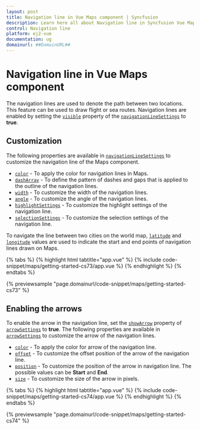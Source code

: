 ```yaml
---
layout: post
title: Navigation line in Vue Maps component | Syncfusion
description: Learn here all about Navigation line in Syncfusion Vue Maps component of Syncfusion Essential JS 2 and more.
control: Navigation line 
platform: ej2-vue
documentation: ug
domainurl: ##DomainURL##
---
```


# Navigation line in Vue Maps component

The navigation lines are used to denote the path between two locations. This feature can be used to draw flight or sea routes. Navigation lines are enabled by setting the [`visible`](https://ej2.syncfusion.com/vue/documentation/api/maps/navigationLineSettingsModel/#visible) property of the [`navigationLineSettings`](https://ej2.syncfusion.com/vue/documentation/api/maps/navigationLineSettingsModel) to **true**.

## Customization

The following properties are available in [`navigationLineSettings`](https://ej2.syncfusion.com/vue/documentation/api/maps/navigationLineSettingsModel/) to customize the navigation line of the Maps component.

* [`color`](https://ej2.syncfusion.com/vue/documentation/api/maps/navigationLineSettingsModel/#color) - To apply the color for navigation lines in Maps.
* [`dashArray`](https://ej2.syncfusion.com/vue/documentation/api/maps/navigationLineSettingsModel/#dasharray) - To define the pattern of dashes and gaps that is applied to the outline of the navigation lines.
* [`width`](https://ej2.syncfusion.com/vue/documentation/api/maps/navigationLineSettingsModel/#width) - To customize the width of the navigation lines.
* [`angle`](https://ej2.syncfusion.com/vue/documentation/api/maps/navigationLineSettingsModel/#angle) - To customize the angle of the navigation lines.
* [`highlightSettings`](https://ej2.syncfusion.com/vue/documentation/api/maps/navigationLineSettingsModel/#highlightsettings) - To customize the highlight settings of the navigation line.
* [`selectionSettings`](https://ej2.syncfusion.com/vue/documentation/api/maps/navigationLineSettingsModel/#selectionsettings) - To customize the selection settings of the navigation line.

To navigate the line between two cities on the world map, [`latitude`](https://ej2.syncfusion.com/vue/documentation/api/maps/navigationLineSettingsModel/#latitude) and [`longitude`](https://ej2.syncfusion.com/vue/documentation/api/maps/navigationLineSettingsModel/#longitude) values are used to indicate the start and end points of navigation lines drawn on Maps.

{% tabs %}
{% highlight html tabtitle="app.vue" %}
{% include code-snippet/maps/getting-started-cs73/app.vue %}
{% endhighlight %}
{% endtabs %}
        
{% previewsample "page.domainurl/code-snippet/maps/getting-started-cs73" %}

## Enabling the arrows

To enable the arrow in the navigation line, set the [`showArrow`](https://ej2.syncfusion.com/vue/documentation/api/maps/arrowModel/#showarrow) property of [`arrowSettings`](https://ej2.syncfusion.com/vue/documentation/api/maps/navigationLineSettingsModel/#arrowsettings) to **true**. The following properties are available in [`arrowSettings`](https://ej2.syncfusion.com/vue/documentation/api/maps/navigationLineSettingsModel/#arrowsettings) to customize the arrow of the navigation lines.

* [`color`](https://ej2.syncfusion.com/vue/documentation/api/maps/arrowModel/#color) - To apply the color for arrow of the navigation line.
* [`offset`](https://ej2.syncfusion.com/vue/documentation/api/maps/arrowModel/#offset) - To customize the offset position of the arrow of the navigation line.
* [`position`](https://ej2.syncfusion.com/vue/documentation/api/maps/arrowModel/#position) - To customize the position of the arrow in navigation line. The possible values can be **Start** and **End**.
* [`size`](https://ej2.syncfusion.com/vue/documentation/api/maps/arrowModel/#size) - To customize the size of the arrow in pixels.

{% tabs %}
{% highlight html tabtitle="app.vue" %}
{% include code-snippet/maps/getting-started-cs74/app.vue %}
{% endhighlight %}
{% endtabs %}
        
{% previewsample "page.domainurl/code-snippet/maps/getting-started-cs74" %}